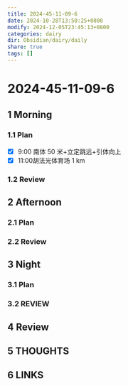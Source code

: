 ```yaml
---
title: 2024-45-11-09-6
date: 2024-10-28T13:50:25+0800
modify: 2024-12-05T23:45:13+0800
categories: dairy
dir: Obsidian/dairy/daily
share: true
tags: []
---
```


# 2024-45-11-09-6

## 1 Morning

### 1.1 Plan

- [x] 9:00 南体 50 米+立定跳远+引体向上
- [x] 11:00胡法光体育场 1 km

### 1.2 Review

## 2 Afternoon

### 2.1 Plan

### 2.2 Review

## 3 Night

### 3.1 Plan

### 3.2 REVIEW

## 4 Review

## 5 THOUGHTS

## 6 LINKS